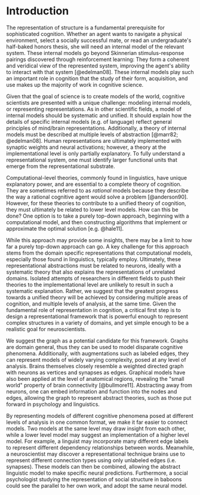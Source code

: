 
# Introduction
The representation of structure is a fundamental prerequisite for sophisticated cognition. Whether an agent wants to navigate a physical environment, select a socially successful mate, or read an undergraduate's half-baked honors thesis, she will need an internal model of the relevant system. These internal models go beyond Skinnerian stimulus-response pairings discovered through reinforcement learning: They form a coherent and veridical view of the represented system, improving the agent's ability to interact with that system [@edelman08]. These internal models play such an important role in cognition that the study of their form, acquisition, and use makes up the majority of work in cognitive science.

Given that the goal of science is to create models of the world, cognitive scientists are presented with a unique challenge: modeling internal models, or representing representations. As in other scientific fields, a model of internal models should be systematic and unified. It should explain how the details of specific internal models (e.g. of language) reflect general principles of mind/brain representations. Additionally, a theory of internal models must be described at multiple levels of abstraction [@marr82; @edelman08]. Human representations are ultimately implemented with synaptic weights and neural activations; however, a theory at the implementational level is only partially explanatory. To fully understand a representational system, one must identify larger functional units that emerge from the representational substrate.

Computational-level theories, commonly found in linguistics, have unique explanatory power, and are essential to a complete theory of cognition. They are sometimes referred to as _rational_ models because they describe the way  a rational cognitive agent would solve a problem [@anderson90]. However, for these theories to contribute to a unified theory of cognition, they must ultimately be related to lower level models. How can this be done? One option is to take a purely top-down approach, beginning with a computational model, and then constructing algorithms that implement or approximate the optimal solution [e.g. @hale11].

While this approach may provide some insights, there may be a limit to how far a purely top-down approach can go. A key challenge for this approach stems from the domain specific representations that computational models, especially those found in linguistics, typically employ. Ultimately, these representational abstractions must be related to neurons, ideally with a systematic theory that also explains the representations of unrelated domains. Isolated attempts of researchers in different fields to push their theories to the implementational level are unlikely to result in such a systematic explanation. Rather, we suggest that the greatest progress towards a unified theory will be achieved by considering multiple areas of cognition, and multiple levels of analysis, at the same time. Given the fundamental role of representation in cognition, a critical first step is to design a representational framework that is powerful enough to represent complex structures in a variety of domains, and yet simple enough to be a realistic goal for neuroscientists.

We suggest the graph as a potential candidate for this framework. Graphs are domain general, thus they can be used to model disparate cognitive phenomena. Additionally, with augmentations such as labeled edges, they can represent models of widely varying complexity, posed at any level of analysis. Brains themselves closely resemble a weighted directed graph with neurons as vertices and synapses as edges. Graphical models have also been applied at the level of anatomical regions, revealing the "small world" property of brain connectivity [@bullmore11]. Abstracting away from neurons, one can embed information and function into the nodes and edges, allowing the graph to represent abstract theories, such as those put forward in psychology and linguistics.

By representing models of different cognitive phenomena posed at different levels of analysis in one common format, we make it far easier to connect models. Two models at the same level may draw insight from each other, while a lower level model may suggest an implementation of a higher level model. For example, a linguist may incorporate many different edge labels to represent different dependency relationships between words. Meanwhile, a neuroscientist may discover a representational technique brains use to represent different connection types using only unlabeled edges (i.e. synapses). These models can then be combined, allowing the abstract linguistic model to make specific neural predictions. Furthermore, a social psychologist studying the representation of social structure in baboons could see the parallel to her own work, and adopt the same neural model.

